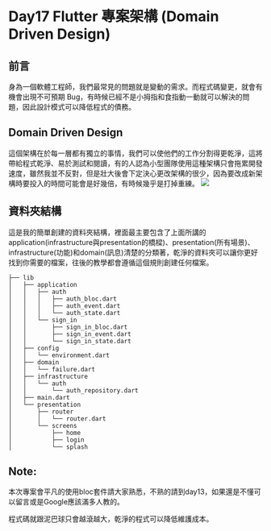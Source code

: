 # Day17 Flutter 專案架構 (Domain Driven Design)
## 前言
身為一個軟體工程師，我們最常見的問題就是變動的需求。而程式碼變更，就會有機會出現不可預期 Bug，有時候已經不是小拇指和食指動一動就可以解決的問題，因此設計模式可以降低程式的債務。

## Domain Driven Design
這個架構在於每一層都有獨立的事情，我們可以使他們的工作分割得更乾淨，這將帶給程式乾淨、易於測試和閱讀，有的人認為小型團隊使用這種架構只會拖累開發速度，雖然我並不反對，但是壯大後會下定決心更改架構的很少，因為要改成新架構時要投入的時間可能會是好幾倍，有時候幾乎是打掉重練。
![](https://i.imgur.com/NUHhgax.png)

## 資料夾結構
這是我的簡單創建的資料夾結構，裡面最主要包含了上面所講的application(infrastructure與presentation的橋樑)、presentation(所有場景)、infrastructure(功能)和domain(訊息)清楚的分類著，乾淨的資料夾可以讓你更好找到你需要的檔案，往後的教學都會遵循這個規則創建任何檔案。
```
├── lib
│   ├── application
│   │   ├── auth
│   │   │   ├── auth_bloc.dart
│   │   │   ├── auth_event.dart
│   │   │   └── auth_state.dart
│   │   └── sign_in
│   │       ├── sign_in_bloc.dart
│   │       ├── sign_in_event.dart
│   │       └── sign_in_state.dart
│   ├── config
│   │   └── environment.dart
│   ├── domain
│   │   └── failure.dart
│   ├── infrastructure
│   │   └── auth
│   │       └── auth_repository.dart
│   ├── main.dart
│   └── presentation
│       ├── router
│       │   └── router.dart
│       └── screens
│           ├── home
│           ├── login
│           └── splash
```
## Note:
本次專案會平凡的使用bloc套件請大家熟悉，不熟的請到day13，如果還是不懂可以留言或是Google應該滿多人教的。

程式碼就跟泥巴球只會越滾越大，乾淨的程式可以降低維護成本。